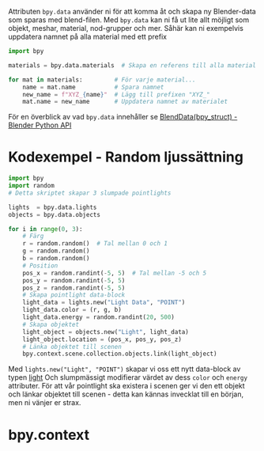 Attributen ``bpy.data`` använder ni för att komma åt och skapa ny Blender-data som sparas med blend-filen. Med `bpy.data` kan ni få ut lite allt möjligt som objekt, meshar, material, nod-grupper och mer. Såhär kan ni exempelvis uppdatera namnet på alla material med ett prefix
```python
import bpy

materials = bpy.data.materials  # Skapa en referens till alla material

for mat in materials:         # För varje material...
	name = mat.name           # Spara namnet
	new_name = f"XYZ_{name}"  # Lägg till prefixen "XYZ_"
	mat.name = new_name       # Uppdatera namnet av materialet
```
För en överblick av vad ``bpy.data`` innehåller se [BlendData(bpy_struct) - Blender Python API](https://docs.blender.org/api/current/bpy.types.BlendData.html#bpy.types.BlendData)
# Kodexempel - Random ljussättning
```python
import bpy
import random
# Detta skriptet skapar 3 slumpade pointlights

lights  = bpy.data.lights
objects = bpy.data.objects

for i in range(0, 3):
    # Färg
    r = random.random()  # Tal mellan 0 och 1
    g = random.random()
    b = random.random()
    # Position
    pos_x = random.randint(-5, 5)  # Tal mellan -5 och 5
    pos_y = random.randint(-5, 5)
    pos_z = random.randint(-5, 5)
    # Skapa pointlight data-block
    light_data = lights.new("Light Data", "POINT")
    light_data.color = (r, g, b)
    light_data.energy = random.randint(20, 500)
    # Skapa objektet
    light_object = objects.new("Light", light_data)
    light_object.location = (pos_x, pos_y, pos_z)
    # Länka objektet till scenen
    bpy.context.scene.collection.objects.link(light_object)
```
Med `lights.new("Light", "POINT")` skapar vi oss ett nytt data-block av typen [light](https://docs.blender.org/api/current/bpy.types.Light.html#bpy.types.Light)
Och slumpmässigt modifierar värdet av dess `color` och `energy` attributer.
För att vår pointlight ska existera i scenen ger vi den ett objekt och länkar objektet till scenen - detta kan kännas invecklat till en början, men ni vänjer er strax.
# bpy.context